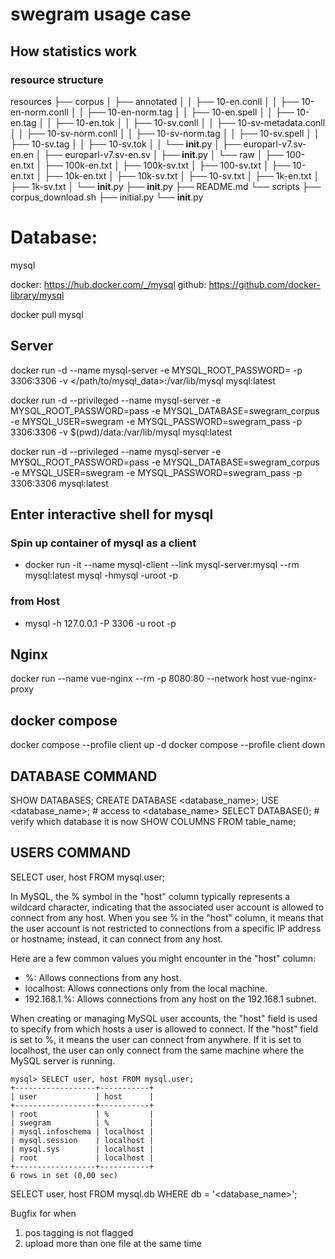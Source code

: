 # swegram usage case

## How statistics work

### resource structure

resources
├── corpus
│   ├── annotated
│   │   ├── 10-en.conll
│   │   ├── 10-en-norm.conll
│   │   ├── 10-en-norm.tag
│   │   ├── 10-en.spell
│   │   ├── 10-en.tag
│   │   ├── 10-en.tok
│   │   ├── 10-sv.conll
│   │   ├── 10-sv-metadata.conll
│   │   ├── 10-sv-norm.conll
│   │   ├── 10-sv-norm.tag
│   │   ├── 10-sv.spell
│   │   ├── 10-sv.tag
│   │   ├── 10-sv.tok
│   │   └── __init__.py
│   ├── europarl-v7.sv-en.en
│   ├── europarl-v7.sv-en.sv
│   ├── __init__.py
│   └── raw
│       ├── 100-en.txt
│       ├── 100k-en.txt
│       ├── 100k-sv.txt
│       ├── 100-sv.txt
│       ├── 10-en.txt
│       ├── 10k-en.txt
│       ├── 10k-sv.txt
│       ├── 10-sv.txt
│       ├── 1k-en.txt
│       ├── 1k-sv.txt
│       └── __init__.py
├── __init__.py
├── README.md
└── scripts
    ├── corpus_download.sh
    ├── initial.py
    └── __init__.py





# Database:

mysql

docker: https://hub.docker.com/_/mysql
github: https://github.com/docker-library/mysql


docker pull mysql


## Server

docker run -d --name mysql-server -e MYSQL_ROOT_PASSWORD=<password> -p 3306:3306 -v </path/to/mysql_data>:/var/lib/mysql mysql:latest


docker run -d --privileged --name mysql-server -e MYSQL_ROOT_PASSWORD=pass -e MYSQL_DATABASE=swegram_corpus -e MYSQL_USER=swegram -e MYSQL_PASSWORD=swegram_pass -p 3306:3306 -v $(pwd)/data:/var/lib/mysql mysql:latest

docker run -d --privileged --name mysql-server -e MYSQL_ROOT_PASSWORD=pass -e MYSQL_DATABASE=swegram_corpus -e MYSQL_USER=swegram -e MYSQL_PASSWORD=swegram_pass -p 3306:3306 mysql:latest


## Enter interactive shell for mysql

### Spin up container of mysql as a client

* docker run -it --name mysql-client --link mysql-server:mysql --rm mysql:latest mysql -hmysql -uroot -p

### from Host

* mysql -h 127.0.0.1 -P 3306 -u root -p


## Nginx


docker run --name vue-nginx --rm -p 8080:80 --network host vue-nginx-proxy

## docker compose

docker compose --profile client up -d
docker compose --profile client down

## DATABASE COMMAND

SHOW DATABASES;
CREATE DATABASE <database_name>;
USE <database_name>; # access to <database_name>
SELECT DATABASE(); # verify which database it is now
SHOW COLUMNS FROM table_name;


## USERS COMMAND

SELECT user, host FROM mysql.user;


In MySQL, the % symbol in the "host" column typically represents a wildcard character, indicating that the associated user account is allowed to connect from any host. When you see % in the "host" column, it means that the user account is not restricted to connections from a specific IP address or hostname; instead, it can connect from any host.

Here are a few common values you might encounter in the "host" column:

* %: Allows connections from any host.
* localhost: Allows connections only from the local machine.
* 192.168.1.%: Allows connections from any host on the 192.168.1 subnet.

When creating or managing MySQL user accounts, the "host" field is used to specify from which hosts a user is allowed to connect. If the "host" field is set to %, it means the user can connect from anywhere. If it is set to localhost, the user can only connect from the same machine where the MySQL server is running.


```
mysql> SELECT user, host FROM mysql.user;
+------------------+-----------+
| user             | host      |
+------------------+-----------+
| root             | %         |
| swegram          | %         |
| mysql.infoschema | localhost |
| mysql.session    | localhost |
| mysql.sys        | localhost |
| root             | localhost |
+------------------+-----------+
6 rows in set (0,00 sec)

```

SELECT user, host FROM mysql.db WHERE db = '<database_name>';





Bugfix for when

1. pos tagging is not flagged
2. upload more than one file at the same time



